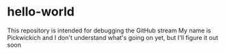 # hello-world
This repository is intended for debugging the GitHub stream
My name is Pickwickich and I don't understand what's going on yet, but I'll figure it out soon
